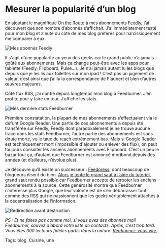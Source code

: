 # Mesurer la  popularité d&#8217;un blog

En ajoutant le magnifique [On the Route](http://www.ontheroute.fr/) à mes abonnements [Feedly](http://feedly.com/), j’ai découvert que son nombre d’abonnés s’affichait. J’ai immédiatement testé pour mon blog et zieuté du côté de mes blog préférés pour narcissiquement me comparer à eux.

![Mes abonnés Feedly](https://tcrouzet.com/images_tc/2014/01/Capture-d’écran-2014-01-21-à-08.56.37.png)

Il s'agit d'une popularité au yeux des geeks car le grand public n’a jamais goûté aux abonnements. Mais ça change peut-être avec les apps pour tablette (Feedly, Flipboard, Pulse…). Je n’ai jamais autant lu les blogs que depuis que je les lis aux toilettes sur mon ipad ! C’est pas un jugement de valeur, c’est ainsi que j’ai lu la correspondance de Flaubert et bien d’autres œuvres majeures.

Côté flux RSS, j’ai confié depuis longtemps mon blog à Feedburner. J’en profite pour y faire un tour. J’affiche les stats.

![Mes dernière stats Feedburner](https://tcrouzet.com/images_tc/2014/01/Capture-d’écran-2014-01-21-à-09.50.38.png)

Première constatation, la plupart de mes abonnements s’effectuaient via le défunt Google Reader. Une partie de ces abonnements a depuis été transférée sur Feedly, Feedly dont paradoxalement je ne trouve aucune trace dans les stats Feedburner, l’autre partie des abonnements est sans doute morte, vu le taux de reach extrêmement bas. Mais si Google Reader est techniquement mort (impossible d'ajouter ou enlever des flux), on peut toujours consulter les anciens abonnements avec Flipboard. C’est un peu le bazar tout ça, d’autant que Feedburner est annoncé moribond depuis des années (et d’ailleurs, n’évolue plus).

Je découvre qu’il existe un successeur : [Feedpress](http://feedpress.it/), dont beaucoup de blogueurs disent du bien. [Alors je tente le grand saut à l’aide du tutoriel](https://feedpress.it/support/tutorials/migrate-from-feedburner), grand saut rendu possible car Feedburner accepte de rerooter les anciens abonnements à la source. Cette générosité montre que Feedburner n’intéresse plus Google, que leur volonté est de s’en débarrasser tout comme des RSS qui ne passionnent que les geeks véritablement attachés à la décentralisation de l’information.

![Redirection avant destruction](https://tcrouzet.com/images_tc/2014/01/Capture-d’écran-2014-01-21-à-11.34.44.png)

*PS : Et ne faites pas comme moi, si vous avez des abonnés mail Feedburner, sauvez d’abord votre liste de contacts. Après, c’est trop tard. Vous êtes 300 lecteurs fidèles partis dans la nature. [Réabonnez-vous vite.](/abonnement-par-mail/)*

Tags: blog, Cuisine, une